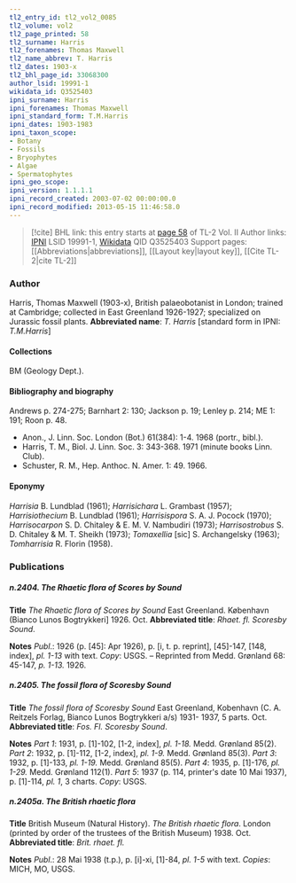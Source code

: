 ```yaml
---
tl2_entry_id: tl2_vol2_0085
tl2_volume: vol2
tl2_page_printed: 58
tl2_surname: Harris
tl2_forenames: Thomas Maxwell
tl2_name_abbrev: T. Harris
tl2_dates: 1903-x
tl2_bhl_page_id: 33068300
author_lsid: 19991-1
wikidata_id: Q3525403
ipni_surname: Harris
ipni_forenames: Thomas Maxwell
ipni_standard_form: T.M.Harris
ipni_dates: 1903-1983
ipni_taxon_scope: 
- Botany
- Fossils
- Bryophytes
- Algae
- Spermatophytes
ipni_geo_scope: 
ipni_version: 1.1.1.1
ipni_record_created: 2003-07-02 00:00:00.0
ipni_record_modified: 2013-05-15 11:46:58.0
---
```


> [!cite] BHL link: this entry starts at [page 58](https://www.biodiversitylibrary.org/page/33068300) of TL-2 Vol. II
> Author links: [IPNI](https://www.ipni.org/a/19991-1) LSID 19991-1, [Wikidata](https://www.wikidata.org/wiki/Q3525403) QID Q3525403
> Support pages: [[Abbreviations|abbreviations]], [[Layout key|layout key]], [[Cite TL-2|cite TL-2]]

### Author

Harris, Thomas Maxwell (1903-x), British palaeobotanist in London; trained at Cambridge; collected in East Greenland 1926-1927; specialized on Jurassic fossil plants. 
**Abbreviated name**: *T. Harris* \[standard form in IPNI: *T.M.Harris*\]

#### Collections

BM (Geology Dept.).

#### Bibliography and biography

Andrews p. 274-275; Barnhart 2: 130; Jackson p. 19; Lenley p. 214; ME 1: 191; Roon p. 48.
- Anon., J. Linn. Soc. London (Bot.) 61(384): 1-4. 1968 (portr., bibl.).
- Harris, T. M., Biol. J. Linn. Soc. 3: 343-368. 1971 (minute books Linn. Club).
- Schuster, R. M., Hep. Anthoc. N. Amer. 1: 49. 1966.

#### Eponymy

*Harrisia* B. Lundblad (1961); *Harrisichara* L. Grambast (1957); *Harrisiothecium* B. Lundblad (1961); *Harrisispora* S. A. J. Pocock (1970); *Harrisocarpon* S. D. Chitaley & E. M. V. Nambudiri (1973); *Harrisostrobus* S. D. Chitaley & M. T. Sheikh (1973); *Tomaxellia* \[sic\] S. Archangelsky (1963); *Tomharrisia* R. Florin (1958).

### Publications

##### n.2404. The Rhaetic flora of Scores by Sound

**Title**
*The Rhaetic flora of Scores by Sound* East Greenland. København (Bianco Lunos Bogtrykkeri\] 1926. Oct.
**Abbreviated title**: *Rhaet. fl. Scoresby Sound*.

**Notes**
*Publ*.: 1926 (p. \[45\]: Apr 1926), p. \[i, t. p. reprint\], \[45\]-147, \[148, index\], *pl. 1-13* with text.
*Copy*: USGS. – Reprinted from Medd. Grønland 68: 45-147, *p. 1-13.* 1926.

##### n.2405. The fossil flora of Scoresby Sound

**Title**
*The fossil flora of Scoresby Sound* East Greenland, Kobenhavn (C. A. Reitzels Forlag, Bianco Lunos Bogtrykkeri a/s) 1931- 1937, 5 parts. Oct.
**Abbreviated title**: *Fos. Fl. Scoresby Sound*.

**Notes**
*Part 1*: 1931, p. \[1\]-102, \[1-2, index\], *pl. 1-18.* Medd. Grønland 85(2).
*Part 2*: 1932, p. \[1\]-112, \[1-2, index\], *pl. 1-9.* Medd. Grønland 85(3).
*Part 3*: 1932, p. \[1\]-133, *pl. 1-19.* Medd. Grønland 85(5).
*Part 4*: 1935, p. \[1\]-176, *pl. 1-29.* Medd. Grønland 112(1).
*Part 5*: 1937 (p. 114, printer's date 10 Mai 1937), p. \[1\]-114, *pl. 1*, 3 charts.
*Copy*: USGS.

##### n.2405a. The British rhaetic flora

**Title**
British Museum (Natural History). *The British rhaetic flora*. London (printed by order of the trustees of the British Museum) 1938. Oct.
**Abbreviated title**: *Brit. rhaet. fl.*

**Notes**
*Publ*.: 28 Mai 1938 (t.p.), p. \[i\]-xi, \[1\]-84, *pl. 1-5* with text. *Copies*: MICH, MO, USGS.

